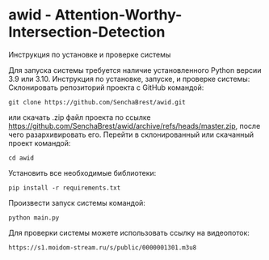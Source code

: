 # awid - Attention-Worthy-Intersection-Detection

Инструкция по установке и проверке системы

Для запуска системы требуется наличие установленного Python версии 3.9 или 3.10.
Инструкция по установке, запуске, и проверке системы:
Склонировать репозиторий проекта с GitHub командой: 

	git clone https://github.com/SenchaBrest/awid.git
или скачать .zip файл проекта по ссылке https://github.com/SenchaBrest/awid/archive/refs/heads/master.zip, после чего разархивировать его.
Перейти в склонированный или скачанный проект командой:

	cd awid
Установить все необходимые библиотеки:

	pip install -r requirements.txt
Произвести запуск системы командой:

	python main.py
Для проверки системы можете использовать ссылку на видеопоток:

	https://s1.moidom-stream.ru/s/public/0000001301.m3u8
